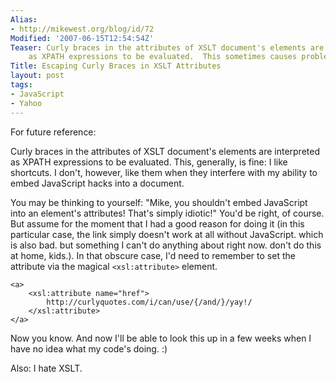 ```yaml
---
Alias:
- http://mikewest.org/blog/id/72
Modified: '2007-06-15T12:54:54Z'
Teaser: Curly braces in the attributes of XSLT document's elements are interpreted
    as XPATH expressions to be evaluated.  This sometimes causes problems...
Title: Escaping Curly Braces in XSLT Attributes
layout: post
tags:
- JavaScript
- Yahoo
---
```

For future reference:

Curly braces in the attributes of XSLT document's elements are interpreted as XPATH expressions to be evaluated.  This, generally, is fine: I like shortcuts.  I don't, however, like them when they interfere with my ability to embed JavaScript hacks into a document.

You may be thinking to yourself: "Mike, you shouldn't embed JavaScript into an element's attributes!  That's simply idiotic!"  You'd be right, of course.  But assume for the moment that I had a good reason for doing it (in this particular case, the link simply doesn't work at all without JavaScript.  which is also bad.  but something I can't do anything about right now.  don't do this at home, kids.).  In that obscure case, I'd need to remember to set the attribute via the magical `<xsl:attribute>` element.  

    <a>
        <xsl:attribute name="href">
            http://curlyquotes.com/i/can/use/{/and/}/yay!/
        </xsl:attribute>
    </a>

Now you know.  And now I'll be able to look this up in a few weeks when I have no idea what my code's doing.  :)

Also: I hate XSLT.